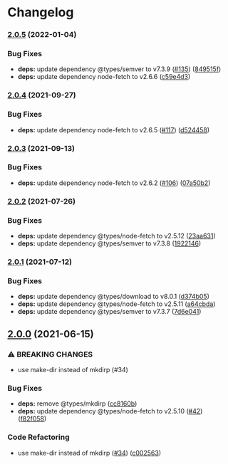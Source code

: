 # Changelog

### [2.0.5](https://github.com/netlify/gh-release-fetch/compare/v2.0.4...v2.0.5) (2022-01-04)


### Bug Fixes

* **deps:** update dependency @types/semver to v7.3.9 ([#135](https://github.com/netlify/gh-release-fetch/issues/135)) ([849515f](https://github.com/netlify/gh-release-fetch/commit/849515ff3b6f4ccc46df495be744b3295028cf29))
* **deps:** update dependency node-fetch to v2.6.6 ([c59e4d3](https://github.com/netlify/gh-release-fetch/commit/c59e4d36a3c571a92a7eccaa2268cc513a2676d9))

### [2.0.4](https://www.github.com/netlify/gh-release-fetch/compare/v2.0.3...v2.0.4) (2021-09-27)


### Bug Fixes

* **deps:** update dependency node-fetch to v2.6.5 ([#117](https://www.github.com/netlify/gh-release-fetch/issues/117)) ([d524458](https://www.github.com/netlify/gh-release-fetch/commit/d524458f4ae31e2af802e01e79179e208e38dbf1))

### [2.0.3](https://www.github.com/netlify/gh-release-fetch/compare/v2.0.2...v2.0.3) (2021-09-13)


### Bug Fixes

* **deps:** update dependency node-fetch to v2.6.2 ([#106](https://www.github.com/netlify/gh-release-fetch/issues/106)) ([07a50b2](https://www.github.com/netlify/gh-release-fetch/commit/07a50b2cb7261c4ba7676dd84ea127848b606c57))

### [2.0.2](https://www.github.com/netlify/gh-release-fetch/compare/v2.0.1...v2.0.2) (2021-07-26)


### Bug Fixes

* **deps:** update dependency @types/node-fetch to v2.5.12 ([23aa631](https://www.github.com/netlify/gh-release-fetch/commit/23aa631464d5ba18c4818d32fdcc1fa9788c20e2))
* **deps:** update dependency @types/semver to v7.3.8 ([1922146](https://www.github.com/netlify/gh-release-fetch/commit/192214665cfdcea333544f4c7794e8d020030432))

### [2.0.1](https://www.github.com/netlify/gh-release-fetch/compare/v2.0.0...v2.0.1) (2021-07-12)


### Bug Fixes

* **deps:** update dependency @types/download to v8.0.1 ([d374b05](https://www.github.com/netlify/gh-release-fetch/commit/d374b05248506a83f7baf808c0ecb009e2893132))
* **deps:** update dependency @types/node-fetch to v2.5.11 ([a64cbda](https://www.github.com/netlify/gh-release-fetch/commit/a64cbda9951805ac17106fe77c401676b863dfd0))
* **deps:** update dependency @types/semver to v7.3.7 ([7d6e041](https://www.github.com/netlify/gh-release-fetch/commit/7d6e0412aff07097d1c1f8af981939d782466193))

## [2.0.0](https://www.github.com/netlify/gh-release-fetch/compare/v1.1.0...v2.0.0) (2021-06-15)


### ⚠ BREAKING CHANGES

* use make-dir instead of mkdirp (#34)

### Bug Fixes

* **deps:** remove @types/mkdirp ([cc8160b](https://www.github.com/netlify/gh-release-fetch/commit/cc8160b5467835fcf53920d982868fa38fe8b108))
* **deps:** update dependency @types/node-fetch to v2.5.10 ([#42](https://www.github.com/netlify/gh-release-fetch/issues/42)) ([f82f058](https://www.github.com/netlify/gh-release-fetch/commit/f82f0584b44ba8118e5cb5e495d3ef5ac44157c8))


### Code Refactoring

* use make-dir instead of mkdirp ([#34](https://www.github.com/netlify/gh-release-fetch/issues/34)) ([c002563](https://www.github.com/netlify/gh-release-fetch/commit/c002563d992f50fa0550aad0416f62870a71f32c))
